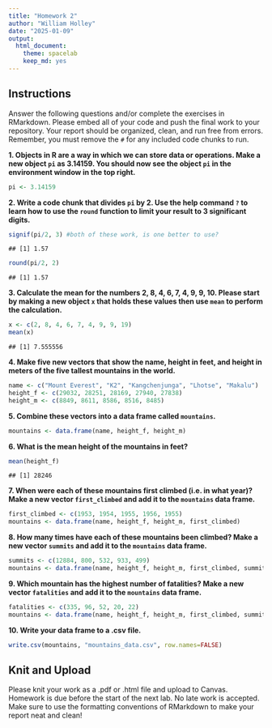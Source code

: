 ```yaml
---
title: "Homework 2"
author: "William Holley"
date: "2025-01-09"
output:
  html_document: 
    theme: spacelab
    keep_md: yes
---
```


## Instructions
Answer the following questions and/or complete the exercises in RMarkdown. Please embed all of your code and push the final work to your repository. Your report should be organized, clean, and run free from errors. Remember, you must remove the `#` for any included code chunks to run.  

**1. Objects in R are a way in which we can store data or operations. Make a new object `pi` as 3.14159. You should now see the object `pi` in the environment window in the top right.** 

``` r
pi <- 3.14159
```

**2. Write a code chunk that divides `pi` by 2. Use the help command `?` to learn how to use the `round` function to limit your result to 3 significant digits.**  

``` r
signif(pi/2, 3) #both of these work, is one better to use?
```

```
## [1] 1.57
```

``` r
round(pi/2, 2)
```

```
## [1] 1.57
```

**3. Calculate the mean for the numbers 2, 8, 4, 6, 7, 4, 9, 9, 10. Please start by making a new object `x` that holds these values then use `mean` to perform the calculation.**  

``` r
x <- c(2, 8, 4, 6, 7, 4, 9, 9, 19)
mean(x)
```

```
## [1] 7.555556
```

**4. Make five new vectors that show the name, height in feet, and height in meters of the five tallest mountains in the world.**

``` r
name <- c("Mount Everest", "K2", "Kangchenjunga", "Lhotse", "Makalu")
height_f <- c(29032, 28251, 28169, 27940, 27838)
height_m <- c(8849, 8611, 8586, 8516, 8485)
```

**5. Combine these vectors into a data frame called `mountains`.**

``` r
mountains <- data.frame(name, height_f, height_m)
```

**6. What is the mean height of the mountains in feet?**

``` r
mean(height_f)
```

```
## [1] 28246
```

**7. When were each of these mountains first climbed (i.e. in what year)? Make a new vector `first_climbed` and add it to the `mountains` data frame.**

``` r
first_climbed <- c(1953, 1954, 1955, 1956, 1955)
mountains <- data.frame(name, height_f, height_m, first_climbed)
```

**8. How many times have each of these mountains been climbed? Make a new vector `summits` and add it to the `mountains` data frame.**

``` r
summits <- c(12884, 800, 532, 933, 499)
mountains <- data.frame(name, height_f, height_m, first_climbed, summits)
```

**9. Which mountain has the highest number of fatalities? Make a new vector `fatalities` and add it to the `mountains` data frame.**

``` r
fatalities <- c(335, 96, 52, 20, 22)
mountains <- data.frame(name, height_f, height_m, first_climbed, summits, fatalities)
```

**10. Write your data frame to a .csv file.**

``` r
write.csv(mountains, "mountains_data.csv", row.names=FALSE)
```

## Knit and Upload
Please knit your work as a .pdf or .html file and upload to Canvas. Homework is due before the start of the next lab. No late work is accepted. Make sure to use the formatting conventions of RMarkdown to make your report neat and clean!  
